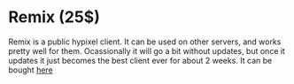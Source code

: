 # Remix \(25$\)

Remix is a public hypixel client. It can be used on other servers, and works pretty well for them. Ocassionally it will go a bit without updates, but once it updates it just becomes the best client ever for about 2 weeks. It can be bought [here](https://remix-client.selly.store/)

